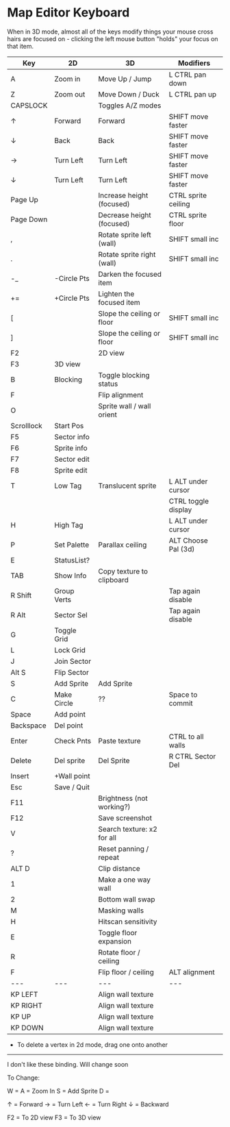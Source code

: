 # Map Editor Keyboard

When in 3D mode, almost all of the keys modify things your mouse cross hairs are focused on - clicking the left mouse button "holds" your focus on that item.

| Key        | 2D          | 3D                         | Modifiers           |
| ---------- | ----------- | -------------------------- | ------------------- |
| A          | Zoom in     | Move Up / Jump             | L CTRL pan down     |
| Z          | Zoom out    | Move Down / Duck           | L CTRL pan up       |
| CAPSLOCK   |             | Toggles A/Z modes          |                     |
| ↑          | Forward     | Forward                    | SHIFT move faster   |
| ↓          | Back        | Back                       | SHIFT move faster   |
| →          | Turn Left   | Turn Left                  | SHIFT move faster   |
| ↓          | Turn Left   | Turn Left                  | SHIFT move faster   |
| Page Up    |             | Increase height (focused)  | CTRL sprite ceiling |
| Page Down  |             | Decrease height (focused)  | CTRL sprite floor   |
| ,          |             | Rotate sprite left (wall)  | SHIFT small inc     |
| .          |             | Rotate sprite right (wall) | SHIFT small inc     |
| -\_        | -Circle Pts | Darken the focused item    |                     |
| +=         | +Circle Pts | Lighten the focused item   |                     |
| [          |             | Slope the ceiling or floor | SHIFT small inc     |
| ]          |             | Slope the ceiling or floor | SHIFT small inc     |
| F2         |             | 2D view                    |                     |
| F3         | 3D view     |                            |                     |
| B          | Blocking    | Toggle blocking status     |                     |
| F          |             | Flip alignment             |                     |
| O          |             | Sprite wall / wall orient  |                     |
| Scrolllock | Start Pos   |                            |                     |
| F5         | Sector info |                            |                     |
| F6         | Sprite info |                            |                     |
| F7         | Sector edit |                            |                     |
| F8         | Sprite edit |                            |                     |
| T          | Low Tag     | Translucent sprite         | L ALT under cursor  |
|            |             |                            | CTRL toggle display |
| H          | High Tag    |                            | L ALT under cursor  |
| P          | Set Palette | Parallax ceiling           | ALT Choose Pal (3d) |
| E          | StatusList? |                            |                     |
| TAB        | Show Info   | Copy texture to clipboard  |                     |
| R Shift    | Group Verts |                            | Tap again disable   |
| R Alt      | Sector Sel  |                            | Tap again disable   |
| G          | Toggle Grid |                            |                     |
| L          | Lock Grid   |                            |                     |
| J          | Join Sector |                            |                     |
| Alt S      | Flip Sector |                            |                     |
| S          | Add Sprite  | Add Sprite                 |                     |
| C          | Make Circle | ??                         | Space to commit     |
| Space      | Add point   |                            |                     |
| Backspace  | Del point   |                            |                     |
| Enter      | Check Pnts  | Paste texture              | CTRL to all walls   |
| Delete     | Del sprite  | Del Sprite                 | R CTRL Sector Del   |
| Insert     | +Wall point |                            |                     |
| Esc        | Save / Quit |                            |                     |
| F11        |             | Brightness (not working?)  |                     |
| F12        |             | Save screenshot            |                     |
| V          |             | Search texture: x2 for all |                     |
| ?          |             | Reset panning / repeat     |                     |
| ALT D      |             | Clip distance              |                     |
| 1          |             | Make a one way wall        |                     |
| 2          |             | Bottom wall swap           |                     |
| M          |             | Masking walls              |                     |
| H          |             | Hitscan sensitivity        |                     |
| E          |             | Toggle floor expansion     |                     |
| R          |             | Rotate floor / ceiling     |                     |
| F          |             | Flip floor / ceiling       | ALT alignment       |
| ---        | ---         | ---                        | ---                 |
| KP LEFT    |             | Align wall texture         |                     |
| KP RIGHT   |             | Align wall texture         |                     |
| KP UP      |             | Align wall texture         |                     |
| KP DOWN    |             | Align wall texture         |                     |

- To delete a vertex in 2d mode, drag one onto another

---

I don't like these binding. Will change soon

To Change:

W = <Not used>
A = Zoom In
S = Add Sprite
D = <Not used>

↑ = Forward
→ = Turn Left
← = Turn Right
↓ = Backward

F2 = To 2D view
F3 = To 3D view
